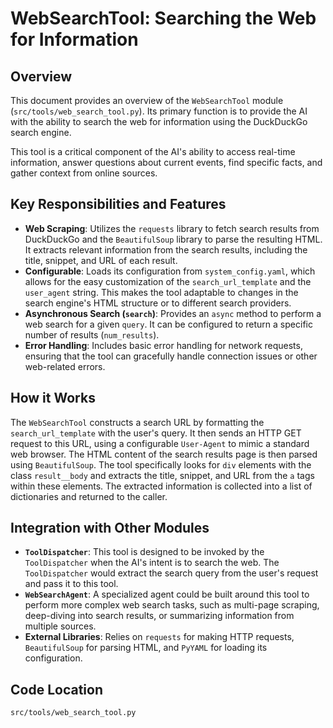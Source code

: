 # WebSearchTool: Searching the Web for Information

## Overview

This document provides an overview of the `WebSearchTool` module (`src/tools/web_search_tool.py`). Its primary function is to provide the AI with the ability to search the web for information using the DuckDuckGo search engine.

This tool is a critical component of the AI's ability to access real-time information, answer questions about current events, find specific facts, and gather context from online sources.

## Key Responsibilities and Features

*   **Web Scraping**: Utilizes the `requests` library to fetch search results from DuckDuckGo and the `BeautifulSoup` library to parse the resulting HTML. It extracts relevant information from the search results, including the title, snippet, and URL of each result.
*   **Configurable**: Loads its configuration from `system_config.yaml`, which allows for the easy customization of the `search_url_template` and the `user_agent` string. This makes the tool adaptable to changes in the search engine's HTML structure or to different search providers.
*   **Asynchronous Search (`search`)**: Provides an `async` method to perform a web search for a given `query`. It can be configured to return a specific number of results (`num_results`).
*   **Error Handling**: Includes basic error handling for network requests, ensuring that the tool can gracefully handle connection issues or other web-related errors.

## How it Works

The `WebSearchTool` constructs a search URL by formatting the `search_url_template` with the user's query. It then sends an HTTP GET request to this URL, using a configurable `User-Agent` to mimic a standard web browser. The HTML content of the search results page is then parsed using `BeautifulSoup`. The tool specifically looks for `div` elements with the class `result__body` and extracts the title, snippet, and URL from the `a` tags within these elements. The extracted information is collected into a list of dictionaries and returned to the caller.

## Integration with Other Modules

*   **`ToolDispatcher`**: This tool is designed to be invoked by the `ToolDispatcher` when the AI's intent is to search the web. The `ToolDispatcher` would extract the search query from the user's request and pass it to this tool.
*   **`WebSearchAgent`**: A specialized agent could be built around this tool to perform more complex web search tasks, such as multi-page scraping, deep-diving into search results, or summarizing information from multiple sources.
*   **External Libraries**: Relies on `requests` for making HTTP requests, `BeautifulSoup` for parsing HTML, and `PyYAML` for loading its configuration.

## Code Location

`src/tools/web_search_tool.py`